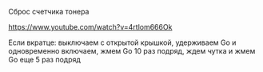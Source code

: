Сброс счетчика тонера 

https://www.youtube.com/watch?v=4rtlom666Ok

Если вкратце: выключаем с открытой крышкой, удерживаем Go и одновременно включаем, жмем Go 10 раз подряд, ждем чутка и жмем Go еще 5 раз подряд